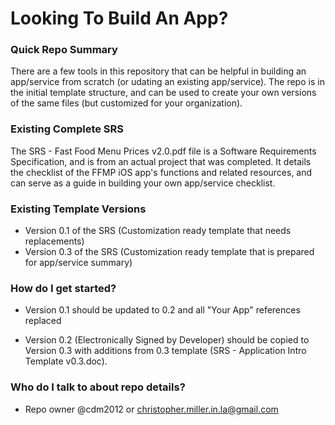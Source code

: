 # Looking To Build An App? #

### Quick Repo Summary ###
There are a few tools in this repository that can be helpful in building an app/service from scratch (or udating an existing app/service). The repo is in the initial template structure, and can be used to create your own versions of the same files (but customized for your organization).

### Existing Complete SRS ###
The SRS - Fast Food Menu Prices v2.0.pdf file is a Software Requirements Specification, and is from an actual project that was completed. It details the checklist of the FFMP iOS app's functions and related resources, and can serve as a guide in building your own app/service checklist.

### Existing Template Versions ###
* Version 0.1 of the SRS (Customization ready template that needs replacements)
* Version 0.3 of the SRS (Customization ready template that is prepared for app/service summary)

### How do I get started? ###
* Version 0.1 should be updated to 0.2 and all "Your App" references replaced

* Version 0.2 (Electronically Signed by Developer) should be copied to Version 0.3 with additions from 0.3 template (SRS - Application Intro Template v0.3.doc).

### Who do I talk to about repo details? ###

* Repo owner @cdm2012 or christopher.miller.in.la@gmail.com
